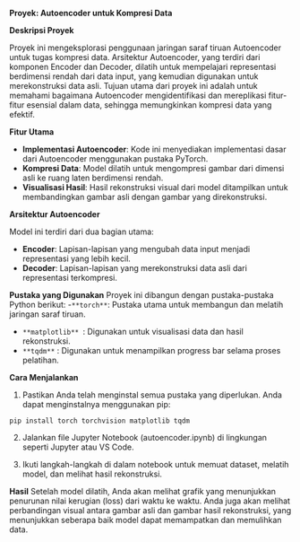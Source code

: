 **Proyek: Autoencoder untuk Kompresi Data**

**Deskripsi Proyek**

Proyek ini mengeksplorasi penggunaan jaringan saraf tiruan Autoencoder untuk tugas kompresi data. Arsitektur Autoencoder, yang terdiri dari komponen Encoder dan Decoder, dilatih untuk mempelajari representasi berdimensi rendah dari data input, yang kemudian digunakan untuk merekonstruksi data asli. Tujuan utama dari proyek ini adalah untuk memahami bagaimana Autoencoder mengidentifikasi dan mereplikasi fitur-fitur esensial dalam data, sehingga memungkinkan kompresi data yang efektif.

**Fitur Utama**
- **Implementasi Autoencoder**: Kode ini menyediakan implementasi dasar dari Autoencoder menggunakan pustaka PyTorch.
- **Kompresi Data**: Model dilatih untuk mengompresi gambar dari dimensi asli ke ruang laten berdimensi rendah.
- **Visualisasi Hasil**: Hasil rekonstruksi visual dari model ditampilkan untuk membandingkan gambar asli dengan gambar yang direkonstruksi.

**Arsitektur Autoencoder**

Model ini terdiri dari dua bagian utama:
- **Encoder**: Lapisan-lapisan yang mengubah data input menjadi representasi yang lebih kecil.
- **Decoder**: Lapisan-lapisan yang merekonstruksi data asli dari representasi terkompresi.

**Pustaka yang Digunakan**
Proyek ini dibangun dengan pustaka-pustaka Python berikut:
-`**torch**`: Pustaka utama untuk membangun dan melatih jaringan saraf tiruan.
- `**matplotlib** `: Digunakan untuk visualisasi data dan hasil rekonstruksi.
- `**tqdm**` : Digunakan untuk menampilkan progress bar selama proses pelatihan.

**Cara Menjalankan**
1. Pastikan Anda telah menginstal semua pustaka yang diperlukan. Anda dapat menginstalnya menggunakan pip:
```
pip install torch torchvision matplotlib tqdm
```

2. Jalankan file Jupyter Notebook (autoencoder.ipynb) di lingkungan seperti Jupyter atau VS Code.

3. Ikuti langkah-langkah di dalam notebook untuk memuat dataset, melatih model, dan melihat hasil rekonstruksi.

**Hasil**
Setelah model dilatih, Anda akan melihat grafik yang menunjukkan penurunan nilai kerugian (loss) dari waktu ke waktu. Anda juga akan melihat perbandingan visual antara gambar asli dan gambar hasil rekonstruksi, yang menunjukkan seberapa baik model dapat memampatkan dan memulihkan data.
